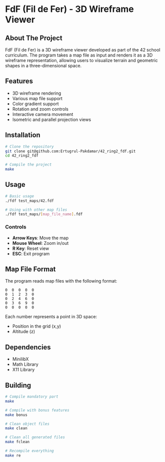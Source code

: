 # FdF (Fil de Fer) - 3D Wireframe Viewer

## About The Project

FdF (Fil de Fer) is a 3D wireframe viewer developed as part of the 42 school curriculum. The program takes a map file as input and renders it as a 3D wireframe representation, allowing users to visualize terrain and geometric shapes in a three-dimensional space.

## Features

- 3D wireframe rendering
- Various map file support
- Color gradient support
- Rotation and zoom controls
- Interactive camera movement
- Isometric and parallel projection views

## Installation

```bash
# Clone the repository
git clone git@github.com:Ertugrul-Pakdamar/42_ring2_fdf.git
cd 42_ring2_fdf

# Compile the project
make
```

## Usage

```bash
# Basic usage
./fdf test_maps/42.fdf

# Using with other map files
./fdf test_maps/[map_file_name].fdf
```

### Controls

- **Arrow Keys**: Move the map
- **Mouse Wheel**: Zoom in/out
- **R Key**: Reset view
- **ESC**: Exit program

## Map File Format

The program reads map files with the following format:
```
0  0  0  0  0
0  1  2  3  0
0  2  4  6  0
0  3  6  9  0
0  0  0  0  0
```

Each number represents a point in 3D space:
- Position in the grid (x,y)
- Altitude (z)

## Dependencies

- MinilibX
- Math Library
- X11 Library

## Building

```bash
# Compile mandatory part
make

# Compile with bonus features
make bonus

# Clean object files
make clean

# Clean all generated files
make fclean

# Recompile everything
make re
```
